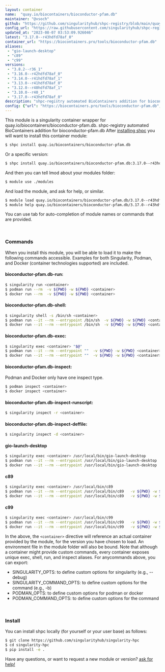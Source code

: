 ```yaml
---
layout: container
name:  "quay.io/biocontainers/bioconductor-pfam.db"
maintainer: "@vsoch"
github: "https://github.com/singularityhub/shpc-registry/blob/main/quay.io/biocontainers/bioconductor-pfam.db/container.yaml"
config_url: "https://raw.githubusercontent.com/singularityhub/shpc-registry/main/quay.io/biocontainers/bioconductor-pfam.db/container.yaml"
updated_at: "2023-08-07 03:53:09.926046"
latest: "3.17.0--r43hdfd78af_0"
container_url: "https://biocontainers.pro/tools/bioconductor-pfam.db"
aliases:
 - "gio-launch-desktop"
 - "c89"
 - "c99"
versions:
 - "3.8.2--r36_1"
 - "3.16.0--r42hdfd78af_0"
 - "3.14.0--r41hdfd78af_1"
 - "3.13.0--r41hdfd78af_0"
 - "3.12.0--r40hdfd78af_1"
 - "3.10.0--r40_1"
 - "3.17.0--r43hdfd78af_0"
description: "shpc-registry automated BioContainers addition for bioconductor-pfam.db"
config: {"url": "https://biocontainers.pro/tools/bioconductor-pfam.db", "maintainer": "@vsoch", "description": "shpc-registry automated BioContainers addition for bioconductor-pfam.db", "latest": {"3.17.0--r43hdfd78af_0": "sha256:fe6bfe5134b84a60663d3b4b8aca5e5b10efd5f2955a37a99a1658d64af9ab82"}, "tags": {"3.8.2--r36_1": "sha256:be2ba30b7307531062c70e611d4c57822f27913dc8bbd00b4875bff18e93c3a7", "3.16.0--r42hdfd78af_0": "sha256:e248e97c21d1ff95a27671aef425b24a674673c5d082c4ea3eb2900c2280b682", "3.14.0--r41hdfd78af_1": "sha256:817adae48d127df57debb7857f873aea721c26834e5661bccf5165721e4a49b9", "3.13.0--r41hdfd78af_0": "sha256:ae3dc2006841692075a78254f3ec9edbcca68a51e33c54be8e817542899c8d2c", "3.12.0--r40hdfd78af_1": "sha256:8f8ed00ca082a8db611b229e52997f8366dc8da6440c8b8e433646dbc41cfed1", "3.10.0--r40_1": "sha256:ce4fc9bbbba39d503eb2acb16646b9a6ed2b31de648e1b5f4abf4569889dbca8", "3.17.0--r43hdfd78af_0": "sha256:fe6bfe5134b84a60663d3b4b8aca5e5b10efd5f2955a37a99a1658d64af9ab82"}, "docker": "quay.io/biocontainers/bioconductor-pfam.db", "aliases": {"gio-launch-desktop": "/usr/local/bin/gio-launch-desktop", "c89": "/usr/local/bin/c89", "c99": "/usr/local/bin/c99"}}
---
```


This module is a singularity container wrapper for quay.io/biocontainers/bioconductor-pfam.db.
shpc-registry automated BioContainers addition for bioconductor-pfam.db
After [installing shpc](#install) you will want to install this container module:


```bash
$ shpc install quay.io/biocontainers/bioconductor-pfam.db
```

Or a specific version:

```bash
$ shpc install quay.io/biocontainers/bioconductor-pfam.db:3.17.0--r43hdfd78af_0
```

And then you can tell lmod about your modules folder:

```bash
$ module use ./modules
```

And load the module, and ask for help, or similar.

```bash
$ module load quay.io/biocontainers/bioconductor-pfam.db/3.17.0--r43hdfd78af_0
$ module help quay.io/biocontainers/bioconductor-pfam.db/3.17.0--r43hdfd78af_0
```

You can use tab for auto-completion of module names or commands that are provided.

<br>

### Commands

When you install this module, you will be able to load it to make the following commands accessible.
Examples for both Singularity, Podman, and Docker (container technologies supported) are included.

#### bioconductor-pfam.db-run:

```bash
$ singularity run <container>
$ podman run --rm  -v ${PWD} -w ${PWD} <container>
$ docker run --rm  -v ${PWD} -w ${PWD} <container>
```

#### bioconductor-pfam.db-shell:

```bash
$ singularity shell -s /bin/sh <container>
$ podman run --it --rm --entrypoint /bin/sh  -v ${PWD} -w ${PWD} <container>
$ docker run --it --rm --entrypoint /bin/sh  -v ${PWD} -w ${PWD} <container>
```

#### bioconductor-pfam.db-exec:

```bash
$ singularity exec <container> "$@"
$ podman run --it --rm --entrypoint ""  -v ${PWD} -w ${PWD} <container> "$@"
$ docker run --it --rm --entrypoint ""  -v ${PWD} -w ${PWD} <container> "$@"
```

#### bioconductor-pfam.db-inspect:

Podman and Docker only have one inspect type.

```bash
$ podman inspect <container>
$ docker inspect <container>
```

#### bioconductor-pfam.db-inspect-runscript:

```bash
$ singularity inspect -r <container>
```

#### bioconductor-pfam.db-inspect-deffile:

```bash
$ singularity inspect -d <container>
```


#### gio-launch-desktop

```bash
$ singularity exec <container> /usr/local/bin/gio-launch-desktop
$ podman run --it --rm --entrypoint /usr/local/bin/gio-launch-desktop   -v ${PWD} -w ${PWD} <container> -c " $@"
$ docker run --it --rm --entrypoint /usr/local/bin/gio-launch-desktop   -v ${PWD} -w ${PWD} <container> -c " $@"
```


#### c89

```bash
$ singularity exec <container> /usr/local/bin/c89
$ podman run --it --rm --entrypoint /usr/local/bin/c89   -v ${PWD} -w ${PWD} <container> -c " $@"
$ docker run --it --rm --entrypoint /usr/local/bin/c89   -v ${PWD} -w ${PWD} <container> -c " $@"
```


#### c99

```bash
$ singularity exec <container> /usr/local/bin/c99
$ podman run --it --rm --entrypoint /usr/local/bin/c99   -v ${PWD} -w ${PWD} <container> -c " $@"
$ docker run --it --rm --entrypoint /usr/local/bin/c99   -v ${PWD} -w ${PWD} <container> -c " $@"
```



In the above, the `<container>` directive will reference an actual container provided
by the module, for the version you have chosen to load. An environment file in the
module folder will also be bound. Note that although a container
might provide custom commands, every container exposes unique exec, shell, run, and
inspect aliases. For anycommands above, you can export:

 - SINGULARITY_OPTS: to define custom options for singularity (e.g., --debug)
 - SINGULARITY_COMMAND_OPTS: to define custom options for the command (e.g., -b)
 - PODMAN_OPTS: to define custom options for podman or docker
 - PODMAN_COMMAND_OPTS: to define custom options for the command

<br>

### Install

You can install shpc locally (for yourself or your user base) as follows:

```bash
$ git clone https://github.com/singularityhub/singularity-hpc
$ cd singularity-hpc
$ pip install -e .
```

Have any questions, or want to request a new module or version? [ask for help!](https://github.com/singularityhub/singularity-hpc/issues)